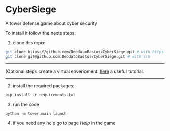 # CyberSiege
A tower defense game about cyber security

To install it follow the nexts steps:

1. clone this repo:

```bash
git clone https://github.com/DeodatoBastos/CyberSiege.git # with https or
git clone git@github.com:DeodatoBastos/CyberSiege.git # with ssh
```

----------
 (Optional step): create a virtual enverioment:
[here](https://k0nze.dev/posts/install-pyenv-venv-vscode/#linux-debianubuntu) a useful tutorial. 

----------


2. install the required packages:

```python
pip install -r requirements.txt
```

3. run the code
```python
python -m tower.main launch
```

4. if you need any help go to page *Help* in the game 
